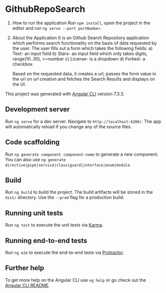 # GithubRepoSearch

1. How to run the application
   Run `npm install`, open the project in the editor and run `ng serve --port portNumber`.

2. About the Application
   It is an Github Search Repository application which performs search functionality on the basis of data requested by the user. The user fills out a form which takes the following fields:
   a) Text- an input field
   b) Stars- an input field which only takes digits, range(10..30), >=number
   c) License- is a dropdown
   d) Forked- a checkbox 

   Based on the requested data, it creates a url, passes the form value in the url on url creation and fetches the Search Results and displays on the UI.



This project was generated with [Angular CLI](https://github.com/angular/angular-cli) version 7.3.3.

## Development server

Run `ng serve` for a dev server. Navigate to `http://localhost:4200/`. The app will automatically reload if you change any of the source files.

## Code scaffolding

Run `ng generate component component-name` to generate a new component. You can also use `ng generate directive|pipe|service|class|guard|interface|enum|module`.

## Build

Run `ng build` to build the project. The build artifacts will be stored in the `dist/` directory. Use the `--prod` flag for a production build.

## Running unit tests

Run `ng test` to execute the unit tests via [Karma](https://karma-runner.github.io).

## Running end-to-end tests

Run `ng e2e` to execute the end-to-end tests via [Protractor](http://www.protractortest.org/).

## Further help

To get more help on the Angular CLI use `ng help` or go check out the [Angular CLI README](https://github.com/angular/angular-cli/blob/master/README.md).
